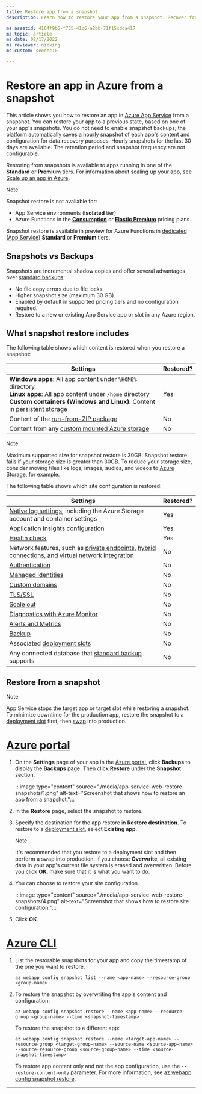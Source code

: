 ```yaml
---
title: Restore app from a snapshot
description: Learn how to restore your app from a snapshot. Recover from unexpected data loss in Premium tier with the automatic shadow copies.

ms.assetid: 4164f9b5-f735-41c6-a2bb-71f15cdda417
ms.topic: article
ms.date: 02/17/2022
ms.reviewer: nicking
ms.custom: seodec18

---
```

# Restore an app in Azure from a snapshot
This article shows you how to restore an app in [Azure App Service](../app-service/overview.md) from a snapshot. You can restore your app to a previous state, based on one of your app's snapshots. You do not need to enable snapshot backups; the platform automatically saves a hourly snapshot of each app's content and configuration for data recovery purposes. Hourly snapshots for the last 30 days are available. The retention period and snapshot frequency are not configurable.

Restoring from snapshots is available to apps running in one of the **Standard** or **Premium** tiers. For information about scaling up your app, see [Scale up an app in Azure](manage-scale-up.md).

> [!NOTE]
> Snapshot restore is not available for: 
>
> - App Service environments (**Isolated** tier)
> - Azure Functions in the [**Consumption**](../azure-functions/consumption-plan.md) or [**Elastic Premium**](../azure-functions/functions-premium-plan.md) pricing plans.
>
> Snapshot restore is available in preview for Azure Functions in [dedicated (App Service)](../azure-functions/dedicated-plan.md) **Standard** or **Premium** tiers.

## Snapshots vs Backups

Snapshots are incremental shadow copies and offer several advantages over [standard backups](manage-backup.md):

- No file copy errors due to file locks.
- Higher snapshot size (maximum 30 GB).
- Enabled by default in supported pricing tiers and no configuration required.
- Restore to a new or existing App Service app or slot in any Azure region.

## What snapshot restore includes

The following table shows which content is restored when you restore a snapshot:

|Settings| Restored?|
|-|-|
| **Windows apps**: All app content under `%HOME%` directory<br/>**Linux apps**: All app content under `/home` directory<br/>**Custom containers (Windows and Linux)**: Content in [persistent storage](configure-custom-container.md?pivots=container-linux#use-persistent-shared-storage)| Yes |
| Content of the [run-from-ZIP package](deploy-run-package.md)| No |
| Content from any [custom mounted Azure storage](configure-connect-to-azure-storage.md?pivots=container-windows)| No |

> [!NOTE]
> Maximum supported size for snapshot restore is 30GB. Snapshot restore fails if your storage size is greater than 30GB. To reduce your storage size, consider moving files like logs, images, audios, and videos to [Azure Storage](../storage/index.yml), for example.

The following table shows which site configuration is restored:

|Settings| Restored?|
|-|-|
|[Native log settings](troubleshoot-diagnostic-logs.md), including the Azure Storage account and container settings | Yes |
|Application Insights configuration | Yes |
|[Health check](monitor-instances-health-check.md) | Yes |
| Network features, such as [private endpoints](networking/private-endpoint.md), [hybrid connections](app-service-hybrid-connections.md), and [virtual network integration](overview-vnet-integration.md) | No|
|[Authentication](overview-authentication-authorization.md)| No|
|[Managed identities](overview-managed-identity.md)| No |
|[Custom domains](app-service-web-tutorial-custom-domain.md)| No |
|[TLS/SSL](configure-ssl-bindings.md)| No |
|[Scale out](../azure-monitor/autoscale/autoscale-get-started.md?toc=/azure/app-service/toc.json)| No |
|[Diagnostics with Azure Monitor](troubleshoot-diagnostic-logs.md#send-logs-to-azure-monitor)| No |
|[Alerts and Metrics](../azure-monitor/alerts/alerts-classic-portal.md)| No |
|[Backup](manage-backup.md)| No |
|Associated [deployment slots](deploy-staging-slots.md)| No |
|Any connected database that [standard backup](manage-backup.md#what-gets-backed-up) supports| No |

## Restore from a snapshot

> [!NOTE]
> App Service stops the target app or target slot while restoring a snapshot. To minimize downtime for the production app, restore the snapshot to a [deployment slot](deploy-staging-slots.md) first, then [swap](deploy-staging-slots.md#swap-two-slots) into production.

# [Azure portal](#tab/portal)

1. On the **Settings** page of your app in the [Azure portal](https://portal.azure.com), click **Backups** to display the **Backups** page. Then click **Restore** under the **Snapshot** section.
   
    :::image type="content" source="./media/app-service-web-restore-snapshots/1.png" alt-text="Screenshot that shows how to restore an app from a snapshot.":::

2. In the **Restore** page, select the snapshot to restore.
   
    <!-- ![Screenshot that shows how to select the snapshot to restore. ](./media/app-service-web-restore-snapshots/2.png) -->
   
3. Specify the destination for the app restore in **Restore destination**. To restore to a [deployment slot](deploy-staging-slots.md), select **Existing app**. 
   
    <!-- ![Screenshot that shows how to specify the restoration destination.](./media/app-service-web-restore-snapshots/3.png) -->
   
   > [!NOTE]
   > It's recommended that you restore to a deployment slot and then perform a swap into production. If you choose **Overwrite**, all existing data in your app's current file system is erased and overwritten. Before you click **OK**, make sure that it is what you want to do.
   > 
      
4. You can choose to restore your site configuration.
   
    :::image type="content" source="./media/app-service-web-restore-snapshots/4.png" alt-text="Screenshot that shows how to restore site configuration.":::

5. Click **OK**.

# [Azure CLI](#tab/cli)

1. List the restorable snapshots for your app and copy the timestamp of the one you want to restore.

    ```azurecli-interactive
    az webapp config snapshot list --name <app-name> --resource-group <group-name>
    ```

2. To restore the snapshot by overwriting the app's content and configuration:

    ```azurecli-interactive
    az webapp config snapshot restore --name <app-name> --resource-group <group-name> --time <snapshot-timestamp>
    ```

    To restore the snapshot to a different app:

    ```azurecli-interactive
    az webapp config snapshot restore --name <target-app-name> --resource-group <target-group-name> --source-name <source-app-name> --source-resource-group <source-group-name> --time <source-snapshot-timestamp>
    ```

    To restore app content only and not the app configuration, use the `--restore-content-only` parameter. For more information, see [az webapp config snapshot restore](/cli/azure/webapp/config/snapshot#az-webapp-config-snapshot-restore).

-----
